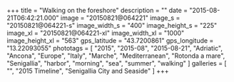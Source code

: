 +++
title = "Walking on the foreshore"
description = ""
date = "2015-08-21T06:42:21.000"
image = "20150821@064221"
image_s = "20150821@064221-s"
image_width_s = "400"
image_height_s = "225"
image_xl = "20150821@064221-xl"
image_width_xl = "1000"
image_height_xl = "563"
gps_latitude = "43.7200861"
gps_longitude = "13.22093055"
phototags = [ "2015", "2015-08", "2015-08-21", "Adriatic", "Ancona", "Europe", "Italy", "Marche", "Mediterranean", "Rotonda a mare", "Senigallia", "harbor", "morning", "sea", "summer", "walking" ]
galleries = [ "", "2015 Timeline", "Senigallia City and Seaside" ]
+++
